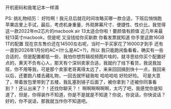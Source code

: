 开机密码和我笔记本一样滴

PS:
挑礼物经历：
好险啊！我元旦后就花时间攻略买哪一款合适，下班后悄悄跑苹果店里上手试，最后，考虑机身重量、外观屏幕尺寸、便捷性、性价比，我觉得这一款2022年m2芯片的macbook air 13太适合你啦！要颜值有颜值 近几年来最轻13英寸macbook，但是呢 又没钱给你买新款 你看发票就知道 你手里这款16GB 1T的配置 现在京东售价还在14500左右呢，当时一手买家花了16000才到手 还有一直到2026年1月份的AC+(什么是AC+?)，所以 我只能跑闲鱼看看，确实有一些合适的，但是配置都低一些，我怕你想剪辑视频图片啥的，就寻思给你买个配置好点的，黄天不负有心人，那天有个深圳卖家合适，我就约了线下看货，我说我加班，你不用等我，可是那个卖家老哥离得太远了，来来回回搞到快十一点，我回来以后，还要跑八楼去藏礼物，一回去就怀疑我啦 哈哈哈哈 好险好险。
可是大意了，带着放包里带到了五楼，我乱塞到镜子后面了，被你拿到？还被你同事看到？！还认出来了？！还找你聊天？！ 啊啊啊啊啊啊，太巧了吧，我感觉你是知道了，但是，你得装作不知道，你是不是就是不知道？你说，你说话，你快说话？好的，你不说话，那我就当作你不知道吧。
